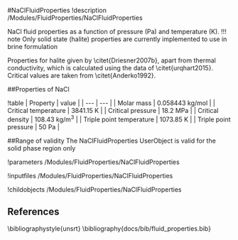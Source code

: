 #NaClFluidProperties
!description /Modules/FluidProperties/NaClFluidProperties

NaCl fluid properties as a function of pressure (Pa) and temperature (K).
!!! note
    Only solid state (halite) properties are currently implemented to use in brine formulation

Properties for halite given by \citet{Driesner2007b}, apart from thermal conductivity,
which is calculated using the data of \citet{urqhart2015}. Critical values are taken
from \citet{Anderko1992}.

##Properties of NaCl

!table
| Property             | value |
| --- | --- |
| Molar mass           | 0.058443 kg/mol |
| Critical temperature | 3841.15 K       |
| Critical pressure    | 18.2 MPa        |
| Critical density     | 108.43 kg/m$^3$ |
| Triple point temperature | 1073.85 K |
| Triple point pressure | 50 Pa |

##Range of validity
The NaClFluidProperties UserObject is valid for the solid phase region only



!parameters /Modules/FluidProperties/NaClFluidProperties

!inputfiles /Modules/FluidProperties/NaClFluidProperties

!childobjects /Modules/FluidProperties/NaClFluidProperties

## References
\bibliographystyle{unsrt}
\bibliography{docs/bib/fluid_properties.bib}
